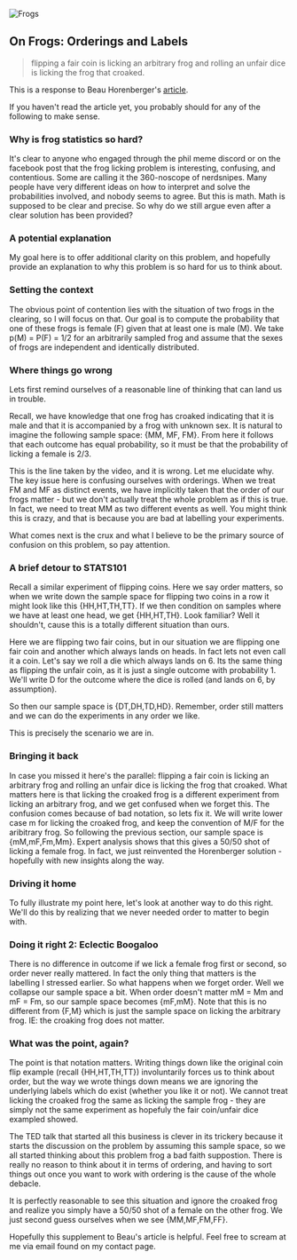 ![Frogs](https://c4.wallpaperflare.com/wallpaper/868/582/547/cavern-under-blue-cloudy-sky-during-daytime-moab-moab-wallpaper-preview.jpg)

## On Frogs: Orderings and Labels
> flipping a fair coin is licking an arbitrary frog and rolling an unfair dice is licking the frog that croaked.

This is a response to Beau Horenberger's [article](https://horenbergerb.github.io/2022/08/16/mysteryofthefrogriddle.html).

If you haven't read the article yet, you probably should for any of the following to make sense.

### Why is frog statistics so hard?
It's clear to anyone who engaged through the phil meme discord or on the facebook post that the frog licking problem is interesting, confusing, and contentious. Some are calling it the 360-noscope of nerdsnipes. Many people have very different ideas on how to interpret and solve the probabilities involved, and nobody seems to agree.
But this is math. Math is supposed to be clear and precise. So why do we still argue even after a clear solution has been provided?

### A potential explanation
My goal here is to offer additional clarity on this problem, and hopefully provide an explanation to why this problem is so hard for us to think about.


### Setting the context
The obvious point of contention lies with the situation of two frogs in the clearing, so I will focus on that. Our goal is to compute the probability that one of these frogs is female (F) given that at least one is male (M). We take p(M) = P(F) = 1/2 for an arbitrarily sampled frog and assume that the sexes of frogs are independent and identically distributed.

### Where things go wrong
Lets first remind ourselves of a reasonable line of thinking that can land us in trouble.

Recall, we have knowledge that one frog has croaked indicating that it is male and that it is accompanied by a frog with unknown sex.
It is natural to imagine the following sample space: {MM, MF, FM}.
From here it follows that each outcome has equal probability, so it must be that the probability of licking a female is 2/3.

This is the line taken by the video, and it is wrong. Let me elucidate why.
The key issue here is confusing ourselves with orderings. When we treat FM and MF as distinct events, we have implicitly taken that the order of our frogs matter - but we don't actually treat the whole problem as if this is true. In fact, we need to treat MM as two different events as well. You might think this is crazy, and that is because you are bad at labelling your experiments. 

What comes next is the crux and what I believe to be the primary source of confusion on this problem, so pay attention.

### A brief detour to STATS101
Recall a similar experiment of flipping coins. Here we say order matters, so when we write down the sample space for flipping two coins in a row it might look like this {HH,HT,TH,TT}. If we then condition on samples where we have at least one head, we get {HH,HT,TH}. Look familiar? Well it shouldn't, cause this is a totally different situation than ours. 

Here we are flipping two fair coins, but in our situation we are flipping one fair coin and another which always lands on heads. In fact lets not even call it a coin. Let's say we roll a die which always lands on 6. Its the same thing as flipping the unfair coin, as it is just a single outcome with probability 1. We'll write D for the outcome where the dice is rolled (and lands on 6, by assumption).

So then our sample space is {DT,DH,TD,HD}. Remember, order still matters and we can do the experiments in any order we like.

This is precisely the scenario we are in.

### Bringing it back
In case you missed it here's the parallel:
flipping a fair coin is licking an arbitrary frog and rolling an unfair dice is licking the frog that croaked. What matters here is that licking the croaked frog is a different experiment from licking an arbitrary frog, and we get confused when we forget this. The confusion comes because of bad notation, so lets fix it. We will write lower case m for licking the croaked frog, and keep the convention of M/F for the aribitrary frog. So following the previous section, our sample space is {mM,mF,Fm,Mm}. Expert analysis shows that this gives a 50/50 shot of licking a female frog. In fact, we just reinvented the Horenberger solution - hopefully with new insights along the way. 

### Driving it home
To fully illustrate my point here, let's look at another way to do this right. We'll do this by realizing that we never needed order to matter to begin with.

### Doing it right 2: Eclectic Boogaloo
There is no difference in outcome if we lick a female frog first or second, so order never really mattered. In fact the only thing that matters is the labelling I stressed earlier. So what happens when we forget order. Well we collapse our sample space a bit. When order doesn't matter mM = Mm and mF = Fm, so our sample space becomes {mF,mM}. Note that this is no different from {F,M} which is just the sample space on licking the arbitrary frog. IE: the croaking frog does not matter.

### What was the point, again?
The point is that notation matters. Writing things down like the original coin flip example (recall {HH,HT,TH,TT}) involuntarily forces us to think about order, but the way we wrote things down means we are ignoring the underlying labels which do exist (whether you like it or not). We cannot treat licking the croaked frog the same as licking the sample frog - they are simply not the same experiment as hopefuly the fair coin/unfair dice exampled showed.

The TED talk that started all this business is clever in its trickery because it starts the discussion on the problem by assuming this sample space, so we all started thinking about this problem frog a bad faith suppostion. There is really no reason to think about it in terms of ordering, and having to sort things out once you want to work with ordering is the cause of the whole debacle. 

It is perfectly reasonable to see this situation and ignore the croaked frog and realize you simply have a 50/50 shot of a female on the other frog. We just second guess ourselves when we see {MM,MF,FM,FF}.

Hopefully this supplement to Beau's article is helpful. Feel free to scream at me via email found on my contact page.

